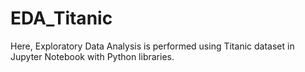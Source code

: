 # EDA_Titanic
Here, Exploratory Data Analysis is performed using Titanic dataset in Jupyter Notebook with Python libraries.
